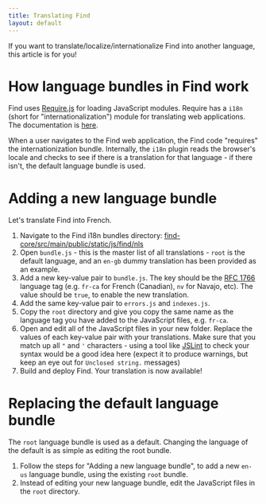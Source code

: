 ```yaml
---
title: Translating Find
layout: default
---
```

If you want to translate/localize/internationalize Find into another language, this article is for you!

# How language bundles in Find work

Find uses [Require.js](http://requirejs.org/) for loading JavaScript modules.  Require has a `i18n` (short for "internationalization") module for translating web applications.  The documentation is [here](http://requirejs.org/docs/api.html#i18n).

When a user navigates to the Find web application, the Find code "requires" the internationization bundle.  Internally, the `i18n` plugin reads the browser's locale and checks to see if there is a translation for that language - if there isn't, the default language bundle is used.

# Adding a new language bundle

Let's translate Find into French.

1. Navigate to the Find i18n bundles directory: [find-core/src/main/public/static/js/find/nls](https://github.com/hpe-idol/find/tree/master/find-core/src/main/public/static/js/find/nls)
2. Open `bundle.js` - this is the master list of all translations - `root` is the default language, and an `en-gb` dummy translation has been provided as an example.
3. Add a new key-value pair to `bundle.js`.  The key should be the [RFC 1766](https://www.ietf.org/rfc/rfc1766.txt) language tag (e.g. `fr-ca` for French (Canadian), `nv` for Navajo, etc).  The value should be `true`, to enable the new translation.
4. Add the same key-value pair to `errors.js` and `indexes.js`.
5. Copy the `root` directory and give you copy the same name as the language tag you have added to the JavaScript files, e.g. `fr-ca`.
6. Open and edit all of the JavaScript files in your new folder.  Replace the values of each key-value pair with your translations.  Make sure that you match up all `"` and `'` characters - using a tool like [JSLint](http://www.jslint.com/) to check your syntax would be a good idea here (expect it to produce warnings, but keep an eye out for `Unclosed string.` messages)
7. Build and deploy Find.  Your translation is now available!

# Replacing the default language bundle

The `root` language bundle is used as a default.  Changing the language of the default is as simple as editing the root bundle.

1. Follow the steps for "Adding a new language bundle", to add a new `en-us` language bundle, using the existing `root` bundle.
2. Instead of editing your new language bundle, edit the JavaScript files in the `root` directory.